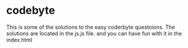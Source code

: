 # codebyte
This is some of the solutions to the easy coderbyte questoions. The solutions are located in the js.js file. and you can have fun with it in the index.html
